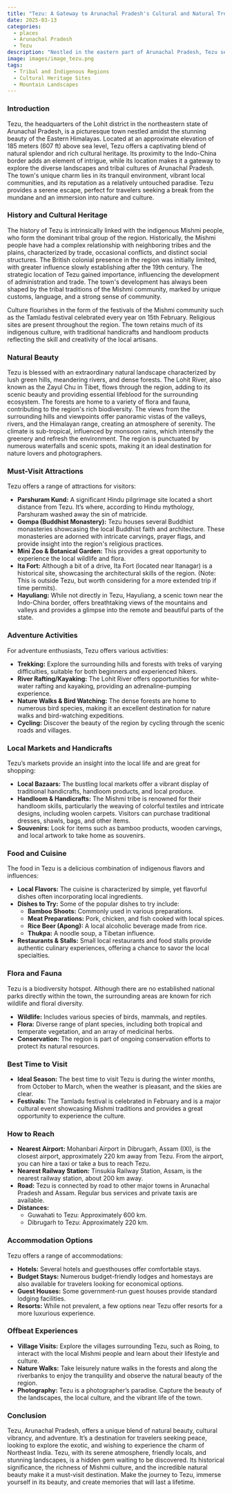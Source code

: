 ```yaml
---
title: "Tezu: A Gateway to Arunachal Pradesh's Cultural and Natural Treasures"
date: 2025-03-13
categories:
  - places
  - Arunachal Pradesh
  - Tezu
description: "Nestled in the eastern part of Arunachal Pradesh, Tezu serves as the administrative headquarters of the East Siang district. Known for its serene landscapes and proximity to the Tawang Monastery, Tezu offers a gateway to explore the rich cultural heritage and breathtaking natural beauty of the region. The Brahmaputra River flows nearby, adding to the picturesque charm of this border town."
image: images/image_tezu.png
tags: 
  - Tribal and Indigenous Regions
  - Cultural Heritage Sites
  - Mountain Landscapes
---
```



### **Introduction**

Tezu, the headquarters of the Lohit district in the northeastern state of Arunachal Pradesh, is a picturesque town nestled amidst the stunning beauty of the Eastern Himalayas. Located at an approximate elevation of 185 meters (607 ft) above sea level, Tezu offers a captivating blend of natural splendor and rich cultural heritage. Its proximity to the Indo-China border adds an element of intrigue, while its location makes it a gateway to explore the diverse landscapes and tribal cultures of Arunachal Pradesh. The town's unique charm lies in its tranquil environment, vibrant local communities, and its reputation as a relatively untouched paradise. Tezu provides a serene escape, perfect for travelers seeking a break from the mundane and an immersion into nature and culture.

### **History and Cultural Heritage**

The history of Tezu is intrinsically linked with the indigenous Mishmi people, who form the dominant tribal group of the region. Historically, the Mishmi people have had a complex relationship with neighboring tribes and the plains, characterized by trade, occasional conflicts, and distinct social structures. The British colonial presence in the region was initially limited, with greater influence slowly establishing after the 19th century. The strategic location of Tezu gained importance, influencing the development of administration and trade. The town's development has always been shaped by the tribal traditions of the Mishmi community, marked by unique customs, language, and a strong sense of community.

Culture flourishes in the form of the festivals of the Mishmi community such as the Tamladu festival celebrated every year on 15th February. Religious sites are present throughout the region. The town retains much of its indigenous culture, with traditional handicrafts and handloom products reflecting the skill and creativity of the local artisans. <placeholder image tag for a photo of a cultural festival or local craftsmanship>

### **Natural Beauty**

Tezu is blessed with an extraordinary natural landscape characterized by lush green hills, meandering rivers, and dense forests. The Lohit River, also known as the Zayul Chu in Tibet, flows through the region, adding to its scenic beauty and providing essential lifeblood for the surrounding ecosystem. <placeholder image tag for a photo of the Lohit River or surrounding mountains> The forests are home to a variety of flora and fauna, contributing to the region's rich biodiversity. The views from the surrounding hills and viewpoints offer panoramic vistas of the valleys, rivers, and the Himalayan range, creating an atmosphere of serenity. The climate is sub-tropical, influenced by monsoon rains, which intensify the greenery and refresh the environment. The region is punctuated by numerous waterfalls and scenic spots, making it an ideal destination for nature lovers and photographers.

### **Must-Visit Attractions**

Tezu offers a range of attractions for visitors:

*   **Parshuram Kund:** A significant Hindu pilgrimage site located a short distance from Tezu. It’s where, according to Hindu mythology, Parshuram washed away the sin of matricide. <placeholder image tag for a photo of Parshuram Kund>
*   **Gompa (Buddhist Monastery):** Tezu houses several Buddhist monasteries showcasing the local Buddhist faith and architecture. These monasteries are adorned with intricate carvings, prayer flags, and provide insight into the region's religious practices.
*   **Mini Zoo & Botanical Garden:** This provides a great opportunity to experience the local wildlife and flora.
*   **Ita Fort:** Although a bit of a drive, Ita Fort (located near Itanagar) is a historical site, showcasing the architectural skills of the region. (Note: This is outside Tezu, but worth considering for a more extended trip if time permits).
*   **Hayuliang:** While not directly in Tezu, Hayuliang, a scenic town near the Indo-China border, offers breathtaking views of the mountains and valleys and provides a glimpse into the remote and beautiful parts of the state.

### **Adventure Activities**

For adventure enthusiasts, Tezu offers various activities:

*   **Trekking:** Explore the surrounding hills and forests with treks of varying difficulties, suitable for both beginners and experienced hikers.
*   **River Rafting/Kayaking:** The Lohit River offers opportunities for white-water rafting and kayaking, providing an adrenaline-pumping experience.
*   **Nature Walks & Bird Watching:** The dense forests are home to numerous bird species, making it an excellent destination for nature walks and bird-watching expeditions.
*   **Cycling:** Discover the beauty of the region by cycling through the scenic roads and villages.

### **Local Markets and Handicrafts**

Tezu’s markets provide an insight into the local life and are great for shopping:

*   **Local Bazaars:** The bustling local markets offer a vibrant display of traditional handicrafts, handloom products, and local produce.
*   **Handloom & Handicrafts:** The Mishmi tribe is renowned for their handloom skills, particularly the weaving of colorful textiles and intricate designs, including woolen carpets. Visitors can purchase traditional dresses, shawls, bags, and other items.
*   **Souvenirs:** Look for items such as bamboo products, wooden carvings, and local artwork to take home as souvenirs. <placeholder image tag for a photo of local market or handicraft item>

### **Food and Cuisine**

The food in Tezu is a delicious combination of indigenous flavors and influences:

*   **Local Flavors:** The cuisine is characterized by simple, yet flavorful dishes often incorporating local ingredients.
*   **Dishes to Try:** Some of the popular dishes to try include:
    *   **Bamboo Shoots:** Commonly used in various preparations.
    *   **Meat Preparations:** Pork, chicken, and fish cooked with local spices.
    *   **Rice Beer (Apong):** A local alcoholic beverage made from rice.
    *   **Thukpa:** A noodle soup, a Tibetan influence.
*   **Restaurants & Stalls:** Small local restaurants and food stalls provide authentic culinary experiences, offering a chance to savor the local specialties.

### **Flora and Fauna**

Tezu is a biodiversity hotspot. Although there are no established national parks directly within the town, the surrounding areas are known for rich wildlife and floral diversity.

*   **Wildlife:** Includes various species of birds, mammals, and reptiles.
*   **Flora:** Diverse range of plant species, including both tropical and temperate vegetation, and an array of medicinal herbs.
*   **Conservation:** The region is part of ongoing conservation efforts to protect its natural resources.

### **Best Time to Visit**

*   **Ideal Season:** The best time to visit Tezu is during the winter months, from October to March, when the weather is pleasant, and the skies are clear.
*   **Festivals:** The Tamladu festival is celebrated in February and is a major cultural event showcasing Mishmi traditions and provides a great opportunity to experience the culture.

### **How to Reach**

*   **Nearest Airport:** Mohanbari Airport in Dibrugarh, Assam (IXI), is the closest airport, approximately 220 km away from Tezu. From the airport, you can hire a taxi or take a bus to reach Tezu.
*   **Nearest Railway Station:** Tinsukia Railway Station, Assam, is the nearest railway station, about 200 km away.
*   **Road:** Tezu is connected by road to other major towns in Arunachal Pradesh and Assam. Regular bus services and private taxis are available.
*   **Distances:**
    *   Guwahati to Tezu: Approximately 600 km.
    *   Dibrugarh to Tezu: Approximately 220 km.

### **Accommodation Options**

Tezu offers a range of accommodations:

*   **Hotels:** Several hotels and guesthouses offer comfortable stays.
*   **Budget Stays:** Numerous budget-friendly lodges and homestays are also available for travelers looking for economical options.
*   **Guest Houses:** Some government-run guest houses provide standard lodging facilities.
*   **Resorts:** While not prevalent, a few options near Tezu offer resorts for a more luxurious experience.

### **Offbeat Experiences**

*   **Village Visits:** Explore the villages surrounding Tezu, such as Roing, to interact with the local Mishmi people and learn about their lifestyle and culture.
*   **Nature Walks:** Take leisurely nature walks in the forests and along the riverbanks to enjoy the tranquility and observe the natural beauty of the region.
*   **Photography:** Tezu is a photographer’s paradise. Capture the beauty of the landscapes, the local culture, and the vibrant life of the town.

### **Conclusion**

Tezu, Arunachal Pradesh, offers a unique blend of natural beauty, cultural vibrancy, and adventure. It’s a destination for travelers seeking peace, looking to explore the exotic, and wishing to experience the charm of Northeast India. Tezu, with its serene atmosphere, friendly locals, and stunning landscapes, is a hidden gem waiting to be discovered. Its historical significance, the richness of Mishmi culture, and the incredible natural beauty make it a must-visit destination. Make the journey to Tezu, immerse yourself in its beauty, and create memories that will last a lifetime.


